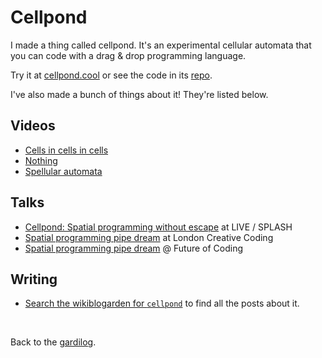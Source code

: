 # Cellpond

I made a thing called cellpond. It's an experimental cellular automata that you can code with a drag & drop programming language.

Try it at [cellpond.cool](https://cellpond.cool) or see the code in its [repo](https://github.com/todepond/cellpond).

I've also made a bunch of things about it! They're listed below.

## Videos

- [Cells in cells in cells](https://youtu.be/gv40Z9tVjAI)
- [Nothing](https://youtu.be/sQYUQNozljo)
- [Spellular automata](https://youtu.be/xvlsJ3FqNYU)

## Talks

- [Cellpond: Spatial programming without escape](https://www.youtube.com/watch?v=cBYudbaqHAk&t=6704s) at LIVE / SPLASH<br>
- [Spatial programming pipe dream](https://www.youtube.com/live/L2U_Sd1qMJ4?si=5EfPnVuGNAZ6O1qZ&t=2580) at London Creative Coding<br>
- [Spatial programming pipe dream](https://youtu.be/bqtVv9ts29c?si=LEIec6dJz1l-5pzk) @ Future of Coding

## Writing

- [Search the wikiblogarden for `cellpond`](/feed?search=cellpond) to find all the posts about it.

<br>

Back to the [gardilog](/wikiblogarden).
